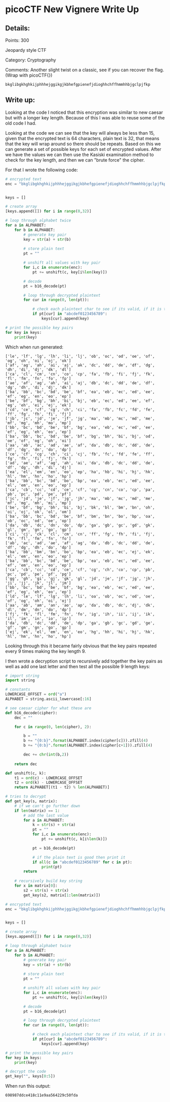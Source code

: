 # picoCTF New Vignere Write Up

## Details:
Points: 300

Jeopardy style CTF

Category: Cryptography

Comments: Another slight twist on a classic, see if you can recover the flag. (Wrap with picoCTF{}) 

```
bkglibgkhghkijphhhejggikgjkbhefgpienefjdioghhchffhmmhhbjgclpjfkp
```

## Write up:

Looking at the code I noticed that this encryption was similar to new caesar but with a longer key length. Because of this I was able to reuse some of the old code I had.

Looking at the code we can see that the key will always be less than 15, given that the encrypted text is 64 characters, plain text is 32, that means that the key will wrap around so there should be repeats. Based on this we can generate a set of possible keys for each set of encrypted values. After we have the values we can then use the Kasiski examination method to check for the key length, and then we can "brute force" the cipher.

For that I wrote the following code:

```python
# encrypted text
enc = "bkglibgkhghkijphhhejggikgjkbhefgpienefjdioghhchffhmmhhbjgclpjfkp"


keys = []

# create array
[keys.append([]) for i in range(0,32)]

# loop through alphabet twice
for a in ALPHABET:
	for b in ALPHABET:
		# generate key pair
		key = str(a) + str(b)
		
		# store plain text		
		pt = ""

		# unshift all values with key pair
		for i,c in enumerate(enc):
			pt += unshift(c, key[i%len(key)])

		# decode
		pt = b16_decode(pt)

		# loop through decrypted plaintext
		for cur in range(0, len(pt)):

			# check each plaintext char to see if its valid, if it is then add the arrays
			if pt[cur] in "abcdef0123456789":
				keys[cur].append(key)

# print the possible key pairs
for key in keys:
	print(key)
```

Which when run generated:

```
['le', 'lf', 'lg', 'lh', 'li', 'lj', 'ob', 'oc', 'od', 'oe', 'of', 'og', 'oh', 'oi', 'oj', 'ok']
['af', 'ag', 'ah', 'ai', 'aj', 'ak', 'dc', 'dd', 'de', 'df', 'dg', 'dh', 'di', 'dj', 'dk', 'dl']
['ca', 'cl', 'cm', 'cn', 'co', 'cp', 'fa', 'fb', 'fi', 'fj', 'fk', 'fl', 'fm', 'fn', 'fo', 'fp']
['ae', 'af', 'ag', 'ah', 'ai', 'aj', 'db', 'dc', 'dd', 'de', 'df', 'dg', 'dh', 'di', 'dj', 'dk']
['ba', 'bb', 'bc', 'bd', 'be', 'bf', 'ea', 'eb', 'ec', 'ed', 'ee', 'ef', 'eg', 'en', 'eo', 'ep']
['be', 'bf', 'bg', 'bh', 'bi', 'bj', 'eb', 'ec', 'ed', 'ee', 'ef', 'eg', 'eh', 'ei', 'ej', 'ek']
['cd', 'ce', 'cf', 'cg', 'ch', 'ci', 'fa', 'fb', 'fc', 'fd', 'fe', 'ff', 'fg', 'fh', 'fi', 'fj']
['jb', 'jc', 'jd', 'je', 'jf', 'jg', 'ma', 'mb', 'mc', 'md', 'me', 'mf', 'mg', 'mh', 'mo', 'mp']
['bb', 'bc', 'bd', 'be', 'bf', 'bg', 'ea', 'eb', 'ec', 'ed', 'ee', 'ef', 'eg', 'eh', 'eo', 'ep']
['ba', 'bb', 'bc', 'bd', 'be', 'bf', 'bg', 'bh', 'bi', 'bj', 'od', 'oe', 'of', 'og', 'oh', 'oi']
['aa', 'ab', 'ac', 'ad', 'ae', 'af', 'da', 'db', 'dc', 'dd', 'de', 'df', 'dg', 'dn', 'do', 'dp']
['ce', 'cf', 'cg', 'ch', 'ci', 'cj', 'fb', 'fc', 'fd', 'fe', 'ff', 'fg', 'fh', 'fi', 'fj', 'fk']
['ad', 'ae', 'af', 'ag', 'ah', 'ai', 'da', 'db', 'dc', 'dd', 'de', 'df', 'dg', 'dh', 'di', 'dj']
['ea', 'el', 'em', 'en', 'eo', 'ep', 'ha', 'hb', 'hi', 'hj', 'hk', 'hl', 'hm', 'hn', 'ho', 'hp']
['ba', 'bb', 'bc', 'bd', 'bo', 'bp', 'ea', 'eb', 'ec', 'ed', 'ee', 'el', 'em', 'en', 'eo', 'ep']
['ca', 'cb', 'cc', 'cd', 'ce', 'cf', 'cg', 'cn', 'co', 'cp', 'pa', 'pb', 'pc', 'pd', 'pe', 'pf']
['jc', 'jd', 'je', 'jf', 'jg', 'jh', 'ma', 'mb', 'mc', 'md', 'me', 'mf', 'mg', 'mh', 'mi', 'mp']
['be', 'bf', 'bg', 'bh', 'bi', 'bj', 'bk', 'bl', 'bm', 'bn', 'oh', 'oi', 'oj', 'ok', 'ol', 'om']
['ba', 'bb', 'bc', 'bd', 'be', 'bf', 'bm', 'bn', 'bo', 'bp', 'oa', 'ob', 'oc', 'od', 'oe', 'op']
['da', 'db', 'dc', 'dn', 'do', 'dp', 'ga', 'gb', 'gc', 'gd', 'gk', 'gl', 'gm', 'gn', 'go', 'gp']
['ci', 'cj', 'ck', 'cl', 'cm', 'cn', 'ff', 'fg', 'fh', 'fi', 'fj', 'fk', 'fl', 'fm', 'fn', 'fo']
['ab', 'ac', 'ad', 'ae', 'af', 'ag', 'da', 'db', 'dc', 'dd', 'de', 'df', 'dg', 'dh', 'do', 'dp']
['ba', 'bb', 'bm', 'bn', 'bo', 'bp', 'ea', 'eb', 'ec', 'ej', 'ek', 'el', 'em', 'en', 'eo', 'ep']
['ba', 'bb', 'bc', 'bd', 'be', 'bp', 'ea', 'eb', 'ec', 'ed', 'ee', 'ef', 'em', 'en', 'eo', 'ep']
['ca', 'cb', 'cc', 'cd', 'ce', 'cf', 'cg', 'ch', 'co', 'cp', 'pb', 'pc', 'pd', 'pe', 'pf', 'pg']
['gg', 'gh', 'gi', 'gj', 'gk', 'gl', 'jd', 'je', 'jf', 'jg', 'jh', 'ji', 'jj', 'jk', 'jl', 'jm']
['bb', 'bc', 'bd', 'be', 'bf', 'bg', 'ea', 'eb', 'ec', 'ed', 'ee', 'ef', 'eg', 'eh', 'eo', 'ep']
['ld', 'le', 'lf', 'lg', 'lh', 'li', 'oa', 'ob', 'oc', 'od', 'oe', 'of', 'og', 'oh', 'oi', 'oj']
['aa', 'ab', 'am', 'an', 'ao', 'ap', 'da', 'db', 'dc', 'dj', 'dk', 'dl', 'dm', 'dn', 'do', 'dp']
['fj', 'fk', 'fl', 'fm', 'fn', 'fo', 'ig', 'ih', 'ii', 'ij', 'ik', 'il', 'im', 'in', 'io', 'ip']
['da', 'db', 'dc', 'dd', 'de', 'dp', 'ga', 'gb', 'gc', 'gd', 'ge', 'gf', 'gm', 'gn', 'go', 'gp']
['ej', 'ek', 'el', 'em', 'en', 'eo', 'hg', 'hh', 'hi', 'hj', 'hk', 'hl', 'hm', 'hn', 'ho', 'hp']
```

Looking through this it became fairly obvious that the key pairs repeated every 9 times making the key length 9.

I then wrote a decryption script to recursively add together the key pairs as well as add one last letter and then test all the possible 9 length keys:

```python
# import string
import string

# constants
LOWERCASE_OFFSET = ord("a")
ALPHABET = string.ascii_lowercase[:16]

# see caesar cipher for what these are
def b16_decode(cipher):
	dec = ""

	for c in range(0, len(cipher), 2):

		b = ""
		b += "{0:b}".format(ALPHABET.index(cipher[c])).zfill(4)
		b += "{0:b}".format(ALPHABET.index(cipher[c+1])).zfill(4)

		dec += chr(int(b,2))
    
	return dec

def unshift(c, k):
	t1 = ord(c) - LOWERCASE_OFFSET
	t2 = ord(k) - LOWERCASE_OFFSET
	return ALPHABET[(t1 - t2) % len(ALPHABET)]

# tries to decrypt
def get_key(s, matrix):
	# if we can't go further down
	if len(matrix) == 1:
		# add the last value
		for a in ALPHABET:
			k = str(s) + str(a)
			pt = ""
			for i,c in enumerate(enc):
				pt += unshift(c, k[i%len(k)])

			pt = b16_decode(pt)

			# if the plain text is good then print it
			if all(c in "abcdef0123456789" for c in pt):
				print(pt)
		return
	
	# recursively build key string
	for x in matrix[0]:
		s2 = str(s) + str(x)
		get_key(s2, matrix[1:len(matrix)])

# encrypted text
enc = "bkglibgkhghkijphhhejggikgjkbhefgpienefjdioghhchffhmmhhbjgclpjfkp"


keys = []

# create array
[keys.append([]) for i in range(0,32)]

# loop through alphabet twice
for a in ALPHABET:
	for b in ALPHABET:
		# generate key pair
		key = str(a) + str(b)
		
		# store plain text		
		pt = ""

		# unshift all values with key pair
		for i,c in enumerate(enc):
			pt += unshift(c, key[i%len(key)])

		# decode
		pt = b16_decode(pt)

		# loop through decrypted plaintext
		for cur in range(0, len(pt)):

			# check each plaintext char to see if its valid, if it is then add the arrays
			if pt[cur] in "abcdef0123456789":
				keys[cur].append(key)

# print the possible key pairs
for key in keys:
	print(key)

# decrypt the code
get_key("", keys[0:5])
```

When run this output:

```
698987ddce418c11e9aa564229c50fda
```